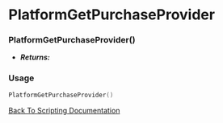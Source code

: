 # PlatformGetPurchaseProvider

### PlatformGetPurchaseProvider()
- ***Returns:*** 

### Usage

```Lua
PlatformGetPurchaseProvider()
```


[Back To Scripting Documentation](../README.md)

